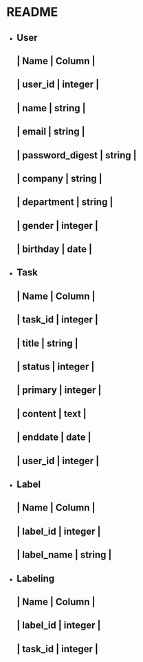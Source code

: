 # README
- User
  -----------------------------
  | Name            | Column  |
  -----------------------------
  | user_id         | integer |
  -----------------------------
  | name            | string  |
  -----------------------------
  | email           | string  |
  -----------------------------
  | password_digest | string  |
  -----------------------------
  | company         | string  |
  -----------------------------
  | department      | string  |
  -----------------------------
  | gender          | integer |
  -----------------------------
  | birthday        | date    |
  -----------------------------

- Task
  ---------------------
  | Name    | Column  |
  ---------------------
  | task_id | integer |
  ---------------------
  | title   | string  |
  ---------------------
  | status  | integer |
  ---------------------
  | primary | integer |
  ---------------------
  | content | text    |
  ---------------------
  | enddate | date    |
  ---------------------
  | user_id | integer |
  ---------------------

- Label
  ------------------------
  | Name       | Column  |
  ------------------------
  | label_id   | integer |
  ------------------------
  | label_name | string  |
  ------------------------

- Labeling
  ----------------------
  | Name     | Column  |
  ----------------------
  | label_id | integer |
  ----------------------
  | task_id  | integer |
  ----------------------


